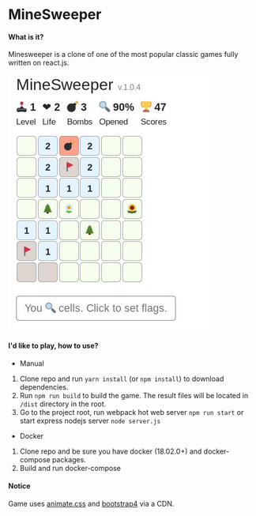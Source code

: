 # MineSweeper

#### What is it?
Minesweeper is a clone of one of the most popular classic games fully written on react.js.

![Image](src/img/game.jpg)

#### I'd like to play, how to use?
* Manual
1. Clone repo and run `yarn install` (or `npm install`) to download dependencies.
2. Run `npm run build` to build the game. The result files will be located in `/dist` directory in the root.
3. Go to the project root, run webpack hot web server `npm run start` or start express nodejs server `node server.js`
* Docker
1. Clone repo and be sure you have docker (18.02.0+) and docker-compose packages.
2. Build and run docker-compose


#### Notice
Game uses
[animate.css](https://github.com/daneden/animate.css)
and 
[bootstrap4](https://github.com/twbs/bootstrap)
via a CDN.